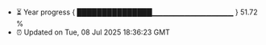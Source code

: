 - ⏳ Year progress { ███████████████▁▁▁▁▁▁▁▁▁▁▁▁▁▁▁ } 51.72 %
- ⏰ Updated on Tue, 08 Jul 2025 18:36:23 GMT

